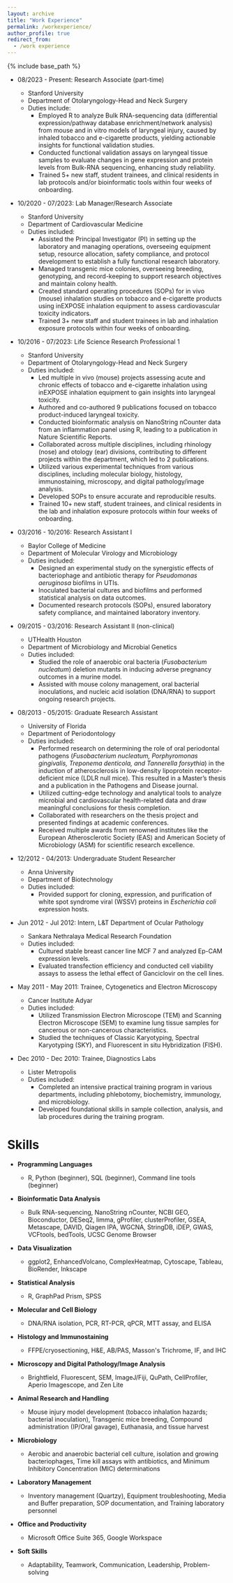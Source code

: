 ```yaml
---
layout: archive
title: "Work Experience"
permalink: /workexperience/
author_profile: true
redirect_from:
  - /work experience
---
```


{% include base_path %}

* 08/2023 - Present: Research Associate (part-time)
  * Stanford University
  * Department of Otolaryngology-Head and Neck Surgery
  * Duties include:
    - Employed R to analyze Bulk RNA-sequencing data (differential expression/pathway database enrichment/network analysis) from mouse and in vitro models of laryngeal injury, caused by inhaled tobacco and e-cigarette products, yielding actionable insights for functional validation studies.
    - Conducted functional validation assays on laryngeal tissue samples to evaluate changes in gene expression and protein levels from Bulk-RNA sequencing, enhancing study reliability.
    - Trained 5+ new staff, student trainees, and clinical residents in lab protocols and/or bioinformatic tools within four weeks of onboarding.

* 10/2020 - 07/2023: Lab Manager/Research Associate
  * Stanford University
  * Department of Cardiovascular Medicine
  * Duties included:
    - Assisted the Principal Investigator (PI) in setting up the laboratory and managing operations, overseeing equipment setup, resource allocation, safety compliance, and protocol development to establish a fully functional research laboratory.
    - Managed transgenic mice colonies, overseeing breeding, genotyping, and record-keeping to support research objectives and maintain colony health.
    - Created standard operating procedures (SOPs) for in vivo (mouse) inhalation studies on tobacco and e-cigarette products using inEXPOSE inhalation equipment to assess cardiovascular toxicity indicators.
    - Trained 3+ new staff and student trainees in lab and inhalation exposure protocols within four weeks of onboarding.

* 10/2016 - 07/2023: Life Science Research Professional 1
  * Stanford University
  * Department of Otolaryngology-Head and Neck Surgery
  * Duties included:
    - Led multiple in vivo (mouse) projects assessing acute and chronic effects of tobacco and e-cigarette inhalation using inEXPOSE inhalation equipment to gain insights into laryngeal toxicity.
    - Authored and co-authored 9 publications focused on tobacco product-induced laryngeal toxicity.
    - Conducted bioinformatic analysis on NanoString nCounter data from an inflammation panel using R, leading to a publication in Nature Scientific Reports.
    - Collaborated across multiple disciplines, including rhinology (nose) and otology (ear) divisions, contributing to different projects within the department, which led to 2 publications.
    - Utilized various experimental techniques from various disciplines, including molecular biology, histology, immunostaining, microscopy, and digital pathology/image analysis.
    - Developed SOPs to ensure accurate and reproducible results.
    - Trained 10+ new staff, student trainees, and clinical residents in the lab and inhalation exposure protocols within four weeks of onboarding.

* 03/2016 - 10/2016: Research Assistant I
  * Baylor College of Medicine
  * Department of Molecular Virology and Microbiology
  * Duties included:
    - Designed an experimental study on the synergistic effects of bacteriophage and antibiotic therapy for *Pseudomonas aeruginosa* biofilms in UTIs.
    - Inoculated bacterial cultures and biofilms and performed statistical analysis on data outcomes.
    - Documented research protocols (SOPs), ensured laboratory safety compliance, and maintained laboratory inventory.

* 09/2015 - 03/2016: Research Assistant II (non-clinical)
  * UTHealth Houston
  * Department of Microbiology and Microbial Genetics
  * Duties included:
    - Studied the role of anaerobic oral bacteria (*Fusobacterium nucleatum*) deletion mutants in inducing adverse pregnancy outcomes in a murine model.
    - Assisted with mouse colony management, oral bacterial inoculations, and nucleic acid isolation (DNA/RNA) to support ongoing research projects.

* 08/2013 - 05/2015: Graduate Research Assistant
  * University of Florida
  * Department of Periodontology
  * Duties included:
    - Performed research on determining the role of oral periodontal pathogens (*Fusobacterium nucleatum, Porphyromonas gingivalis, Treponema denticola, and Tannerella forsythia*) in the induction of atherosclerosis in low-density lipoprotein receptor-deficient mice (LDLR null mice). This resulted in a Master’s thesis and a publication in the Pathogens and Disease journal.
    - Utilized cutting-edge technology and analytical tools to analyze microbial and cardiovascular health-related data and draw meaningful conclusions for thesis completion.
    - Collaborated with researchers on the thesis project and presented findings at academic conferences.
    - Received multiple awards from renowned institutes like the European Atherosclerotic Society (EAS) and American Society of Microbiology (ASM) for scientific research excellence.

* 12/2012 - 04/2013: Undergraduate Student Researcher
  * Anna University
  * Department of Biotechnology
  * Duties included:
    - Provided support for cloning, expression, and purification of white spot syndrome viral (WSSV) proteins in *Escherichia coli* expression hosts.

* Jun 2012 - Jul 2012: Intern, L&T Department of Ocular Pathology
  * Sankara Nethralaya Medical Research Foundation
  * Duties included:
    - Cultured stable breast cancer line MCF 7 and analyzed Ep-CAM expression levels.
    - Evaluated transfection efficiency and conducted cell viability assays to assess the lethal effect of Ganciclovir on the cell lines.

* May 2011 - May 2011: Trainee, Cytogenetics and Electron Microscopy
  * Cancer Institute Adyar
  * Duties included:
    - Utilized Transmission Electron Microscope (TEM) and Scanning Electron Microscope (SEM) to examine lung tissue samples for cancerous or non-cancerous characteristics.
    - Studied the techniques of Classic Karyotyping, Spectral Karyotyping (SKY), and Fluorescent in situ Hybridization (FISH).

* Dec 2010 - Dec 2010: Trainee, Diagnostics Labs
  * Lister Metropolis
  * Duties included:
    - Completed an intensive practical training program in various departments, including phlebotomy, biochemistry, immunology, and microbiology.
    - Developed foundational skills in sample collection, analysis, and lab procedures during the training program.

Skills
======
* **Programming Languages**
  * R, Python (beginner), SQL (beginner), Command line tools (beginner)

* **Bioinformatic Data Analysis**
  * Bulk RNA-sequencing, NanoString nCounter, NCBI GEO, Bioconductor, DESeq2, limma, gProfiler, clusterProfiler, GSEA, Metascape, DAVID, Qiagen IPA, WGCNA, StringDB, iDEP, GWAS, VCFtools, bedTools, UCSC Genome Browser

* **Data Visualization**
  * ggplot2, EnhancedVolcano, ComplexHeatmap, Cytoscape, Tableau, BioRender, Inkscape

* **Statistical Analysis**
  * R, GraphPad Prism, SPSS 

* **Molecular and Cell Biology**
  * DNA/RNA isolation, PCR, RT-PCR, qPCR, MTT assay, and ELISA

* **Histology and Immunostaining**
  * FFPE/cryosectioning, H&E, AB/PAS, Masson's Trichrome, IF, and IHC

* **Microscopy and Digital Pathology/Image Analysis**
  * Brightfield, Fluorescent, SEM, ImageJ/Fiji, QuPath, CellProfiler, Aperio Imagescope, and Zen Lite

* **Animal Research and Handling**
  * Mouse injury model development (tobacco inhalation hazards; bacterial inoculation), Transgenic mice breeding, Compound administration (IP/Oral gavage), Euthanasia, and tissue harvest

* **Microbiology**
  * Aerobic and anaerobic bacterial cell culture, isolation and growing bacteriophages, Time kill assays with antibiotics, and Minimum Inhibitory Concentration (MIC) determinations

* **Laboratory Management**
  * Inventory management (Quartzy), Equipment troubleshooting, Media and Buffer preparation, SOP documentation, and Training laboratory personnel

* **Office and Productivity**
  * Microsoft Office Suite 365, Google Workspace

* **Soft Skills**
  * Adaptability, Teamwork, Communication, Leadership, Problem-solving
